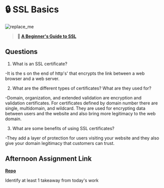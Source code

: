 # 🔒 SSL Basics

![replace_me](https://codeworks.blob.core.windows.net/public/assets/img/illustrations/placeholder.svg)

> **📖 [A Beginner's Guide to SSL](https://codeworksacademy.com/fs-student-guide/resources/wk8-9/07-SSL)**

## Questions

1. What is an SSL certificate?

-It is the s on the end of http's' that encrypts the link between a web browser and a web server.

2. What are the different types of certificates? What are they used for?

-Domain, organization, and extended validation are encryption and validation certificates. For certificates defined by domain number there are single, multidomain, and wildcard. They are used for encrypting data between users and the website and also bring more legitimacy to the web domain.

3. What are some benefits of using SSL certificates?

-They add a layer of protection for users visiting your website and they also give your domain legitimacy that customers can trust.

## Afternoon Assignment Link

**[Repo](none)**

Identify at least 1 takeaway from today's work
